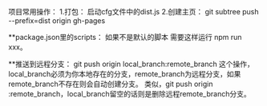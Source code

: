 项目常用操作：
    1.打包： 启动cfg文件中的dist.js
    2.创建主页： git subtree push --prefix=dist origin gh-pages

**package.json里的scripts： 如果不是默认的脚本 需要这样运行 npm run xxx。

**推送到远程分支： git push origin local_branch:remote_branch
这个操作，local_branch必须为你本地存在的分支，remote_branch为远程分支，如果remote_branch不存在则会自动创建分支。
类似，git push origin :remote_branch，local_branch留空的话则是删除远程remote_branch分支。
    